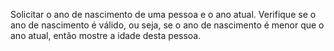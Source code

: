 Solicitar o ano de nascimento de uma pessoa e o ano atual. Verifique
se o ano de nascimento é válido, ou seja, se o ano de nascimento é
menor que o ano atual, então mostre a idade desta pessoa.
